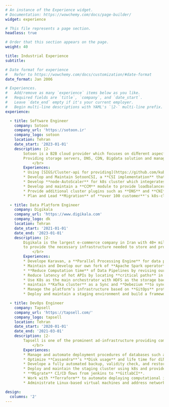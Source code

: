 ```yaml
---
# An instance of the Experience widget.
# Documentation: https://wowchemy.com/docs/page-builder/
widget: experience

# This file represents a page section.
headless: true

# Order that this section appears on the page.
weight: 40

title: Industrial Experience
subtitle:

# Date format for experience
#   Refer to https://wowchemy.com/docs/customization/#date-format
date_format: Jan 2006

# Experiences.
#   Add/remove as many `experience` items below as you like.
#   Required fields are `title`, `company`, and `date_start`.
#   Leave `date_end` empty if it's your current employer.
#   Begin multi-line descriptions with YAML's `|2-` multi-line prefix.
experience:

  - title: Software Engineer
    company: Sotoon
    company_url: 'https://sotoon.ir'
    company_logo: sotoon
    location: Tehran
    date_start: '2023-01-01'
    description: |2-
        Sotoon is a B2B cloud provider which focuses on diﬀerent aspects of Cloud Computing, such as hardware abstraction,
        Providing storage servers, DNS, CDN, Bigdata solution and managed k8s cluster. I worked in the K8s as a Service team.
            </br>
        Experiences:
        * Using [SIGS/Cluster-api for providing](https://github.com/kubernetes-sigs/cluster-api) to provide a boostraping and operations as a service for k8s.
        * Develop and Maintain SotoonCSI, a **CSI implementation** that integerates with Sotoon's storage backend.
        * Develop **node-AutoScaler** for k8s cluster which integerates with Sotoon's Computation backend with the aim of reducing costumers costs.
        * Develop and maintain a **CCM** module to provide loadbalancers for k8s clusters using sotoon's compute infrastructure.
        * Provide additional cluster plugins such as **DNS** and **CNI** as an automated solution.
        * Plan and Lead **Migration** of **over 100 customer**'s k8s-clusters to the new infrastructure with **zero downtime**.

  - title: Data Platform Engineer
    company: Digikala
    company_url: 'https://www.digikala.com'
    company_logo: dk
    location: Tehran
    date_start: '2021-01-01'
    date_end: '2023-01-01'
    description: |2-
        Digikala is the largest e-commerce company in Iran with 40+ million users. As a member of the Bigdata & AI team, my job is
        to provide the necessary infrastructure needed to store and process the data accumulated from the users.
            </br>
        Experiences:
        * Develope Karavan, a **Parallel Processing Engine** for data pipelines on top of Apache Spark.
        * Maintain and Develop our own fork of **Apache Spark operator**.
        * **Reduce Computation time** of Data Pipelines by revising our data retrieval models and Queries.
        * Reduce latency of hot APIs by locating **critical paths** in the codebase of the framework and optimizing them.
        * Use K8s as the main orchestrator with HDFS as the storage backend to provided a variety of tools for the DS/DE team to work with, including **Airﬂow** as our job scheduler and **Spark** as our main batch/stream processor and pipeline engine.
        * maintain **Kafka cluster** as a Sync and **Debezium **to sync external Databases to it.
        * Manage the platform’s infrastructure based on **GitOps** protocols using **ArgoCD**. Automate deployment of our APIs using ArgoCD with **Kustomize** and **Helm** charts.
        * Deploy and maintain a staging environment and build a framework for the Data Science team to better interact with our infrastructure.

  - title: DevOps Engineer
    company: Tapsell
    company_url: 'https://tapsell.com/'
    company_logo: tapsell
    location: Tehran
    date_start: '2020-01-01'
    date_end: '2021-03-01'
    description: |2-
        Tapsell is one of the prominent ad-infrastructure providing company in Iran. As a DevOps engineer, I was tasked with Providing the infrastructure needed by other technical teams in the corporation.
            </br>
        Experiences:
        * Manage and automate deployment procedures of databases such as **MongoDB**, **Cassandra**, and **ElasticSearch** with **Ansible**.
        * Optimize **Cassandra**’s **Disk usage** and life time for diﬀerent workloads; resulting in over **50% reduction in total disk size** of the cluster.
        * Develope a fully automated backup, validity check, and restore tool for managing backups in a cloud native infrastructure.
        * Deploy and maintain the staging cluster using k8s and provide syncing pipelines with the Production environment.
        * **Migrate** CI/CD ﬂows from jenkins to **GitlabCI**.
        * Work with **Terraform** to automate deploying computational infrastructure on VMWare.
        * Administrate Linux-based virtual machines and address networking issues.

design:
  columns: '2'
---
```

